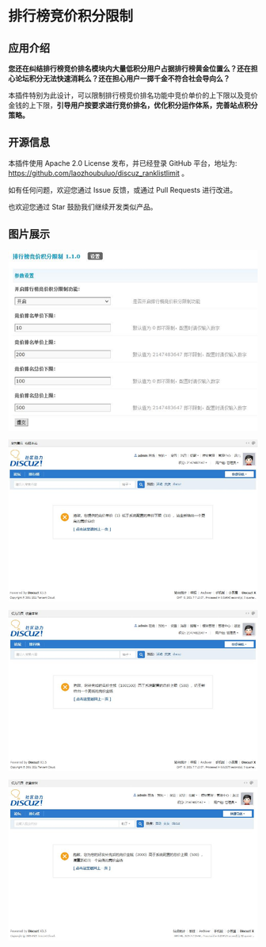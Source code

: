 # 排行榜竞价积分限制

## 应用介绍

**您还在纠结排行榜竞价排名模块内大量低积分用户占据排行榜黄金位置么？还在担心论坛积分无法快速消耗么？还在担心用户一掷千金不符合社会导向么？**

本插件特别为此设计，可以限制排行榜竞价排名功能中竞价单价的上下限以及竞价金钱的上下限，**引导用户按要求进行竞价排名，优化积分运作体系，完善站点积分策略。**

## 开源信息

本插件使用 Apache 2.0 License 发布，并已经登录 GitHub 平台，地址为: https://github.com/laozhoubuluo/discuz_ranklistlimit 。

如有任何问题，欢迎您通过 Issue 反馈，或通过 Pull Requests 进行改进。

也欢迎您通过 Star 鼓励我们继续开发类似产品。

## 图片展示

![积分限制后台](.readme/01.jpg)

![个人竞价单价过低](.readme/02.jpg)

![个人竞价总价过高](.readme/03.jpg)

![好友竞价总价过高](.readme/04.jpg)